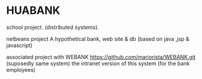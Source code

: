 HUABANK
=======

school project. (distributed systems). 

netbeans project
A hypothetical bank, web site &amp; db (based on java ,jsp & javascript)


associated project with WEBANK https://github.com/mariorista/WEBANK.git
(suposedly same system) the intranet version of this system (for the bank employees)
